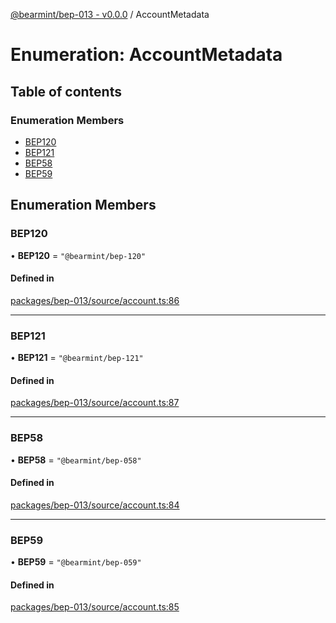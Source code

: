 [@bearmint/bep-013 - v0.0.0](../README.md) / AccountMetadata

# Enumeration: AccountMetadata

## Table of contents

### Enumeration Members

- [BEP120](AccountMetadata.md#bep120)
- [BEP121](AccountMetadata.md#bep121)
- [BEP58](AccountMetadata.md#bep58)
- [BEP59](AccountMetadata.md#bep59)

## Enumeration Members

### BEP120

• **BEP120** = ``"@bearmint/bep-120"``

#### Defined in

[packages/bep-013/source/account.ts:86](https://github.com/bearmint/bearmint/blob/main/packages/bep-013/source/account.ts#L86)

___

### BEP121

• **BEP121** = ``"@bearmint/bep-121"``

#### Defined in

[packages/bep-013/source/account.ts:87](https://github.com/bearmint/bearmint/blob/main/packages/bep-013/source/account.ts#L87)

___

### BEP58

• **BEP58** = ``"@bearmint/bep-058"``

#### Defined in

[packages/bep-013/source/account.ts:84](https://github.com/bearmint/bearmint/blob/main/packages/bep-013/source/account.ts#L84)

___

### BEP59

• **BEP59** = ``"@bearmint/bep-059"``

#### Defined in

[packages/bep-013/source/account.ts:85](https://github.com/bearmint/bearmint/blob/main/packages/bep-013/source/account.ts#L85)
